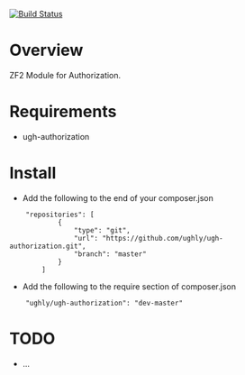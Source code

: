 [![Build Status](https://travis-ci.org/ughly/ugh-authorization.svg)](https://travis-ci.org/ughly/ugh-authorization)

Overview
========

ZF2 Module for Authorization.

Requirements
======================

* ugh-authorization

Install
==========

* Add the following to the end of your composer.json
```
	"repositories": [
			{
				"type": "git",
				"url": "https://github.com/ughly/ugh-authorization.git",
				"branch": "master"
			}
		]
```
* Add the following to the require section of composer.json
```
	"ughly/ugh-authorization": "dev-master"
```

TODO
==========

* ...
